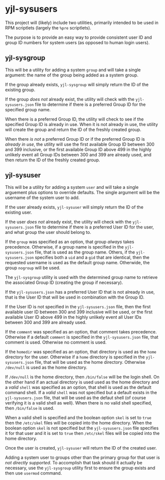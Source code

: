 yjl-sysusers
============

This project will (likely) include two utilities, primarily intended
to be used in RPM scriptlets (largely the `%pre` scriptlets).

The purpose is to provide an easy way to provide consistent user ID
and group ID numbers for system users (as opposed to human login users).


yjl-sysgroup
------------

This will be a utility for adding a system `group` and will take a
single argument: the name of the group being added as a system group.

If the group already exists, `yjl-sysgroup` will simply return the ID
of the existing group.

If the group *does not* already exist, the utility will check with the
`yjl-sysusers.json` file to determine if there is a preferred Group ID
for the specified group name.

When there is a preferred Group ID, the utility will check to see if
the specified Group ID is already in use. When it is not already in
use, the utility will create the group and return the ID of the freshly
created group.

When there *is not* a preferred Group ID or if the preferred Group ID
is *already in use*, the utility will use the first available Group ID
between 300 and 399 inclusive, or the first available Group ID above
499 in the highly unlikely event all Group IDs between 300 and 399 are
already used, and then return the ID of the freshly created group.


yjl-sysuser
-----------

This will be a utility for adding a system `user` and will take a single
arguement plus options to override defaults. The single argument will
be the username of the system user to add.

If the user already exists, `yjl-sysuser` will simply return the ID of
the existing user.

If the user *does not* already exist, the utility will check with the
`yjl-sysusers.json` file to determine if there is a preferred User ID
for the user, and what group the user should belong to.

If the `group` was specified as an option, that group *always* takes
precedence. Otherwise, if a group name is specified in the `yjl-sysusers.json`
file, that is used as the group name. Others, if the `yjl-sysusers.json`
specifies both a `uid` and a `gid` that are identical, then the requested
username is used as the default group name. Otherwide, the group `nogroup`
will be used.

The `yjl-sysgroup` utility is used with the determined group name to
retrieve the associated Group ID (creating the group if necessary).

If the `yjl-sysusers.json` has a preferred User ID that is not already
in use, that is the User ID that will be used in combination with the
Group ID.

If the User ID is not specified in the `yjl-sysusers.json` file, then
the first available user ID between 300 and 399 inclusive will be used,
or the first available User ID above 499 in the highly unlikely event
all User IDs between 300 and 399 are already used.

If the `comment` was specified as an option, that comment takes precedence.
Otherwise if a default `comment` is specified in the `yjl-sysusers.json`
file, that comment is used. Otherwise no comment is used.

If the `homedir` was specified as an option, that directory is used
as the `home` directory for the user. Otherwise if a `home` directory
is specified in the `yjl-sysusers.json` file, that will be used as the
home directory. Otherwise `/dev/null` is used as the home directory.

If `/dev/null` is the home directory, then `/bin/false` will be the
login shell. On the other hand if an actual directory is used used
as the home directory and a *valid* `shell` was specified as an option,
that shell is used as the default command shell. If a *valid* `shell`
was not specified but a default exists in the `yjl-sysusers.json` file,
that will be used as the defaut shell (of course verifying it is a
valid shell as well). When there is no valid shell specified, then
`/bin/false` is used.

When a valid shell is specified and the boolean option `skel` is set
to `true` then the `/etc/skel` files will be copied into the home
directory. When the boolean option `skel` is not specified but the
`yjl-sysusers.json` file specifies it for that user and it is set
to `true` then `/etc/skel` files will be copied into the home directory.

Once the user is created, `yjl-sysuser` will return the ID of the
created user.

Adding a system user to groups other than the primary group for that
user is *not directly supported*. To accomplish that task should it
actually be necessary, use the `yjl-sysgroup` utility first to ensure
the group exists and then use `usermod` command.
